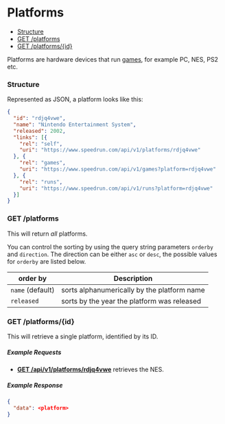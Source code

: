 # Platforms

* [Structure](#structure)
* [GET /platforms](#get-platforms)
* [GET /platforms/{id}](#get-platformsid)

Platforms are hardware devices that run [games](games.md), for example PC, NES, PS2 etc.

### Structure

Represented as JSON, a platform looks like this:

```json
{
  "id": "rdjq4vwe",
  "name": "Nintendo Entertainment System",
  "released": 2002,
  "links": [{
    "rel": "self",
    "uri": "https://www.speedrun.com/api/v1/platforms/rdjq4vwe"
  }, {
    "rel": "games",
    "uri": "https://www.speedrun.com/api/v1/games?platform=rdjq4vwe"
  }, {
    "rel": "runs",
    "uri": "https://www.speedrun.com/api/v1/runs?platform=rdjq4vwe"
  }]
}
```

### GET /platforms

This will return *all* platforms.

You can control the sorting by using the query string parameters ``orderby`` and ``direction``. The
direction can be either ``asc`` or ``desc``, the possible values for ``orderby`` are listed below.

order by           | Description
------------------ | ------------------------------------------------------------------
``name`` (default) | sorts alphanumerically by the platform name
``released``       | sorts by the year the platform was released

### GET /platforms/{id}

This will retrieve a single platform, identified by its ID.

##### Example Requests

* [**GET /api/v1/platforms/rdjq4vwe**](https://www.speedrun.com/api/v1/platforms/rdjq4vwe) retrieves
  the NES.

##### Example Response

```json
{
  "data": <platform>
}
```
